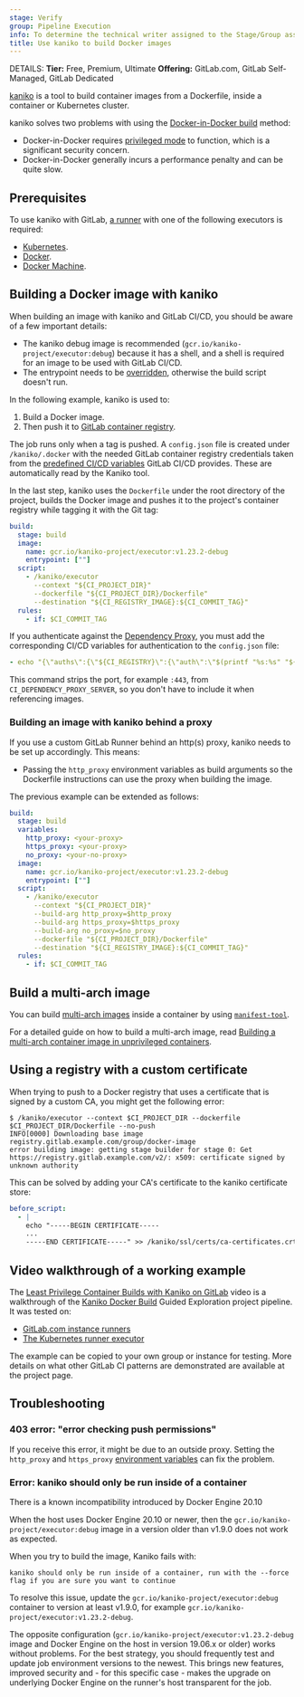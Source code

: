 ```yaml
---
stage: Verify
group: Pipeline Execution
info: To determine the technical writer assigned to the Stage/Group associated with this page, see https://handbook.gitlab.com/handbook/product/ux/technical-writing/#assignments
title: Use kaniko to build Docker images
---
```


DETAILS:
**Tier:** Free, Premium, Ultimate
**Offering:** GitLab.com, GitLab Self-Managed, GitLab Dedicated

[kaniko](https://github.com/GoogleContainerTools/kaniko) is a tool to build
container images from a Dockerfile, inside a container or Kubernetes cluster.

kaniko solves two problems with using the
[Docker-in-Docker build](using_docker_build.md#use-docker-in-docker)
method:

- Docker-in-Docker requires [privileged mode](https://docs.docker.com/engine/reference/run/#runtime-privilege-and-linux-capabilities)
  to function, which is a significant security concern.
- Docker-in-Docker generally incurs a performance penalty and can be quite slow.

## Prerequisites

To use kaniko with GitLab, [a runner](https://docs.gitlab.com/runner/) with one
of the following executors is required:

- [Kubernetes](https://docs.gitlab.com/runner/executors/kubernetes/index.html).
- [Docker](https://docs.gitlab.com/runner/executors/docker.html).
- [Docker Machine](https://docs.gitlab.com/runner/executors/docker_machine.html).

## Building a Docker image with kaniko

When building an image with kaniko and GitLab CI/CD, you should be aware of a
few important details:

- The kaniko debug image is recommended (`gcr.io/kaniko-project/executor:debug`)
  because it has a shell, and a shell is required for an image to be used with
  GitLab CI/CD.
- The entrypoint needs to be [overridden](using_docker_images.md#override-the-entrypoint-of-an-image),
  otherwise the build script doesn't run.

In the following example, kaniko is used to:

1. Build a Docker image.
1. Then push it to [GitLab container registry](../../user/packages/container_registry/index.md).

The job runs only when a tag is pushed. A `config.json` file is created under
`/kaniko/.docker` with the needed GitLab container registry credentials taken from the
[predefined CI/CD variables](../variables/_index.md#predefined-cicd-variables)
GitLab CI/CD provides. These are automatically read by the Kaniko tool.

In the last step, kaniko uses the `Dockerfile` under the
root directory of the project, builds the Docker image and pushes it to the
project's container registry while tagging it with the Git tag:

```yaml
build:
  stage: build
  image:
    name: gcr.io/kaniko-project/executor:v1.23.2-debug
    entrypoint: [""]
  script:
    - /kaniko/executor
      --context "${CI_PROJECT_DIR}"
      --dockerfile "${CI_PROJECT_DIR}/Dockerfile"
      --destination "${CI_REGISTRY_IMAGE}:${CI_COMMIT_TAG}"
  rules:
    - if: $CI_COMMIT_TAG
```

If you authenticate against the [Dependency Proxy](../../user/packages/dependency_proxy/index.md#authenticate-within-cicd),
you must add the corresponding CI/CD variables for authentication to the `config.json` file:

```yaml
- echo "{\"auths\":{\"${CI_REGISTRY}\":{\"auth\":\"$(printf "%s:%s" "${CI_REGISTRY_USER}" "${CI_REGISTRY_PASSWORD}" | base64 | tr -d '\n')\"},\"$(echo -n $CI_DEPENDENCY_PROXY_SERVER | awk -F[:] '{print $1}')\":{\"auth\":\"$(printf "%s:%s" ${CI_DEPENDENCY_PROXY_USER} "${CI_DEPENDENCY_PROXY_PASSWORD}" | base64 | tr -d '\n')\"}}}" > /kaniko/.docker/config.json
```

This command strips the port, for example `:443`, from `CI_DEPENDENCY_PROXY_SERVER`, so you don't have to include it when referencing images.

### Building an image with kaniko behind a proxy

If you use a custom GitLab Runner behind an http(s) proxy, kaniko needs to be set
up accordingly. This means:

- Passing the `http_proxy` environment variables as build arguments so the Dockerfile
  instructions can use the proxy when building the image.

The previous example can be extended as follows:

```yaml
build:
  stage: build
  variables:
    http_proxy: <your-proxy>
    https_proxy: <your-proxy>
    no_proxy: <your-no-proxy>
  image:
    name: gcr.io/kaniko-project/executor:v1.23.2-debug
    entrypoint: [""]
  script:
    - /kaniko/executor
      --context "${CI_PROJECT_DIR}"
      --build-arg http_proxy=$http_proxy
      --build-arg https_proxy=$https_proxy
      --build-arg no_proxy=$no_proxy
      --dockerfile "${CI_PROJECT_DIR}/Dockerfile"
      --destination "${CI_REGISTRY_IMAGE}:${CI_COMMIT_TAG}"
  rules:
    - if: $CI_COMMIT_TAG
```

## Build a multi-arch image

You can build [multi-arch images](https://www.docker.com/blog/multi-arch-build-and-images-the-simple-way/)
inside a container by using [`manifest-tool`](https://github.com/estesp/manifest-tool).

For a detailed guide on how to build a multi-arch image, read [Building a multi-arch container image in unprivileged containers](https://blog.siemens.com/2022/07/building-a-multi-arch-container-image-in-unprivileged-containers/).

## Using a registry with a custom certificate

When trying to push to a Docker registry that uses a certificate that is signed
by a custom CA, you might get the following error:

```shell
$ /kaniko/executor --context $CI_PROJECT_DIR --dockerfile $CI_PROJECT_DIR/Dockerfile --no-push
INFO[0000] Downloading base image registry.gitlab.example.com/group/docker-image
error building image: getting stage builder for stage 0: Get https://registry.gitlab.example.com/v2/: x509: certificate signed by unknown authority
```

This can be solved by adding your CA's certificate to the kaniko certificate
store:

```yaml
before_script:
  - |
    echo "-----BEGIN CERTIFICATE-----
    ...
    -----END CERTIFICATE-----" >> /kaniko/ssl/certs/ca-certificates.crt
```

## Video walkthrough of a working example

The [Least Privilege Container Builds with Kaniko on GitLab](https://www.youtube.com/watch?v=d96ybcELpFs)
video is a walkthrough of the [Kaniko Docker Build](https://gitlab.com/guided-explorations/containers/kaniko-docker-build)
Guided Exploration project pipeline. It was tested on:

- [GitLab.com instance runners](../runners/_index.md)
- [The Kubernetes runner executor](https://docs.gitlab.com/runner/executors/kubernetes/index.html)

The example can be copied to your own group or instance for testing. More details
on what other GitLab CI patterns are demonstrated are available at the project page.

## Troubleshooting

### 403 error: "error checking push permissions"

If you receive this error, it might be due to an outside proxy. Setting the `http_proxy`
and `https_proxy` [environment variables](../../administration/packages/container_registry_troubleshooting.md#running-the-docker-daemon-with-a-proxy)
can fix the problem.

### Error: kaniko should only be run inside of a container

There is a known incompatibility introduced by Docker Engine 20.10

When the host uses Docker Engine 20.10 or newer, then the `gcr.io/kaniko-project/executor:debug` image in a version
older than v1.9.0 does not work as expected.

When you try to build the image, Kaniko fails with:

```plaintext
kaniko should only be run inside of a container, run with the --force flag if you are sure you want to continue
```

To resolve this issue, update the `gcr.io/kaniko-project/executor:debug` container to version at least v1.9.0,
for example `gcr.io/kaniko-project/executor:v1.23.2-debug`.

The opposite configuration (`gcr.io/kaniko-project/executor:v1.23.2-debug` image and Docker Engine
on the host in version 19.06.x or older) works without problems. For the best strategy, you should
frequently test and update job environment versions to the newest. This brings new features, improved
security and - for this specific case - makes the upgrade on underlying Docker Engine on the runner's
host transparent for the job.
